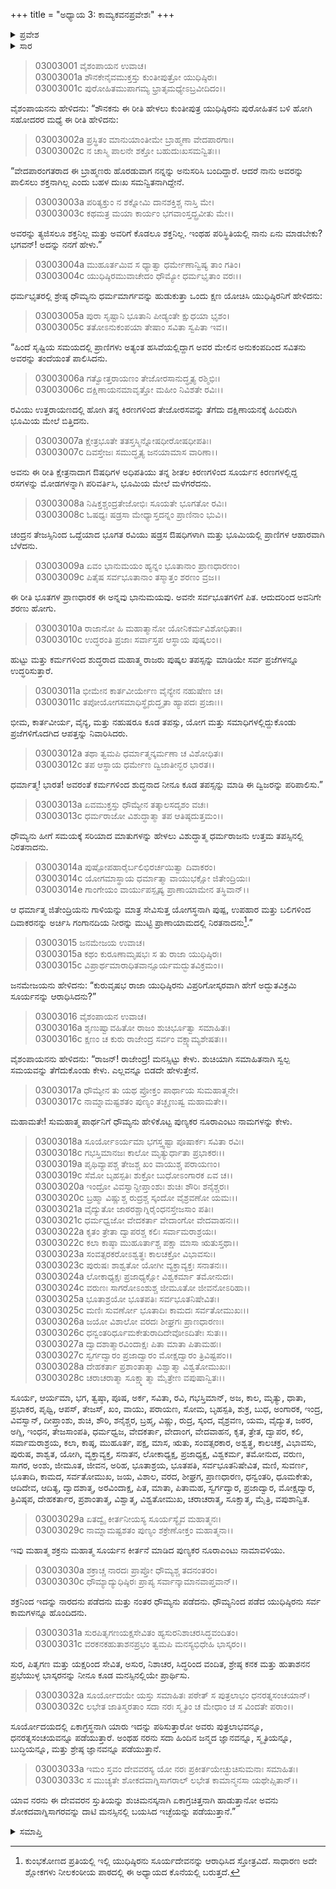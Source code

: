 +++
title = "ಅಧ್ಯಾಯ 3: ಕಾಮ್ಯಕವನಪ್ರವೇಶಃ"
+++

<details><summary>ಪ್ರವೇಶ</summary>


।।   ಓಂ ಓಂ ನಮೋ ನಾರಾಯಣಾಯ।।   ಶ್ರೀ ವೇದವ್ಯಾಸಾಯ ನಮಃ ।।

ಶ್ರೀ ಕೃಷ್ಣದ್ವೈಪಾಯನ ವೇದವ್ಯಾಸ ವಿರಚಿತ  

**ಶ್ರೀ ಮಹಾಭಾರತ**

**ಆರಣ್ಯಕ ಪರ್ವ**

**ಅರಣ್ಯ ಪರ್ವ**

**ಅಧ್ಯಾಯ 3**

</details>


<details><summary>ಸಾರ</summary>

ವಿಪ್ರರನ್ನು ಪೊರೆಯಲು ಏನುಮಾಡಲೆಂದು ಪುರೋಹಿತನನ್ನು ಕೇಳಲು ಧೌಮ್ಯನ ಸಲಹೆಯಂತೆ ಯುಧಿಷ್ಠಿರನು ಸೂರ್ಯನ ಕುರಿತು ತಪವನ್ನಾಚರಿಸಿದುದು (1-17). ಸೂರ್ಯಾಷ್ಟೋತ್ತರಶತನಾಮಾವಳಿ (18-33).

</details>


> 03003001 ವೈಶಂಪಾಯನ ಉವಾಚ।   
03003001a ಶೌನಕೇನೈವಮುಕ್ತಸ್ತು ಕುಂತೀಪುತ್ರೋ ಯುಧಿಷ್ಠಿರಃ।  
03003001c ಪುರೋಹಿತಮುಪಾಗಮ್ಯ ಭ್ರಾತೃಮಧ್ಯೇಽಬ್ರವೀದಿದಂ।।

ವೈಶಂಪಾಯನನು ಹೇಳಿದನು: “ಶೌನಕನು ಈ ರೀತಿ ಹೇಳಲು ಕುಂತೀಪುತ್ರ ಯುಧಿಷ್ಠಿರನು ಪುರೋಹಿತನ ಬಳಿ ಹೋಗಿ ಸಹೋದರರ ಮಧ್ಯೆ ಈ ರೀತಿ ಹೇಳಿದನು:

> 03003002a ಪ್ರಸ್ಥಿತಂ ಮಾನುಯಾಂತೀಮೇ ಬ್ರಾಹ್ಮಣಾ ವೇದಪಾರಗಾಃ।   
03003002c ನ ಚಾಸ್ಮಿ ಪಾಲನೇ ಶಕ್ತೋ ಬಹುದುಃಖಸಮನ್ವಿತಃ।।

“ವೇದಪಾರಂಗತರಾದ ಈ ಬ್ರಾಹ್ಮಣರು ಹೊರಡುವಾಗ ನನ್ನನ್ನು ಅನುಸರಿಸಿ ಬಂದಿದ್ದಾರೆ. ಆದರೆ ನಾನು ಅವರನ್ನು ಪಾಲಿಸಲು ಶಕ್ತನಾಗಿಲ್ಲ ಎಂದು ಬಹಳ ದುಃಖ ಸಮನ್ವಿತನಾಗಿದ್ದೇನೆ.

> 03003003a ಪರಿತ್ಯಕ್ತುಂ ನ ಶಕ್ನೋಮಿ ದಾನಶಕ್ತಿಶ್ಚ ನಾಸ್ತಿ ಮೇ।  
03003003c ಕಥಮತ್ರ ಮಯಾ ಕಾರ್ಯಂ ಭಗವಾಂಸ್ತದ್ಬ್ರವೀತು ಮೇ।।

ಅವರನ್ನು ತ್ಯಜಿಸಲೂ ಶಕ್ತನಿಲ್ಲ ಮತ್ತು ಅವರಿಗೆ ಕೊಡಲೂ ಶಕ್ತನಿಲ್ಲ. ಇಂಥಹ ಪರಿಸ್ಥಿತಿಯಲ್ಲಿ ನಾನು ಏನು ಮಾಡಬೇಕು? ಭಗವನ್! ಅದನ್ನು ನನಗೆ ಹೇಳು.”

> 03003004a ಮುಹೂರ್ತಮಿವ ಸ ಧ್ಯಾತ್ವಾ ಧರ್ಮೇಣಾನ್ವಿಷ್ಯ ತಾಂ ಗತಿಂ।  
03003004c ಯುಧಿಷ್ಠಿರಮುವಾಚೇದಂ ಧೌಮ್ಯೋ ಧರ್ಮಭೃತಾಂ ವರಃ।।

ಧರ್ಮಭೃತರಲ್ಲಿ ಶ್ರೇಷ್ಠ ಧೌಮ್ಯನು ಧರ್ಮಮಾರ್ಗವನ್ನು ಹುಡುಕುತ್ತಾ ಒಂದು ಕ್ಷಣ ಯೋಚಿಸಿ ಯುಧಿಷ್ಠಿರನಿಗೆ ಹೇಳಿದನು:

> 03003005a ಪುರಾ ಸೃಷ್ಟಾನಿ ಭೂತಾನಿ ಪೀಡ್ಯಂತೇ ಕ್ಷುಧಯಾ ಭೃಶಂ।  
03003005c ತತೋಽನುಕಂಪಯಾ ತೇಷಾಂ ಸವಿತಾ ಸ್ವಪಿತಾ ಇವ।।

“ಹಿಂದೆ ಸೃಷ್ಟಿಯ ಸಮಯದಲ್ಲಿ ಪ್ರಾಣಿಗಳು ಅತ್ಯಂತ ಹಸಿವೆಯಲ್ಲಿದ್ದಾಗ ಅವರ ಮೇಲಿನ ಅನುಕಂಪದಿಂದ ಸವಿತನು ಅವರನ್ನು ತಂದೆಯಂತೆ ಪಾಲಿಸಿದನು.

> 03003006a ಗತ್ವೋತ್ತರಾಯಣಂ ತೇಜೋರಸಾನುದ್ಧೃತ್ಯ ರಶ್ಮಿಭಿಃ।  
03003006c ದಕ್ಷಿಣಾಯನಮಾವೃತ್ತೋ ಮಹೀಂ ನಿವಿಶತೇ ರವಿಃ।।

ರವಿಯು ಉತ್ತರಾಯಣದಲ್ಲಿ ಹೋಗಿ ತನ್ನ ಕಿರಣಗಳಿಂದ ತೇಜೋರಸವನ್ನು ತೆಗೆದು ದಕ್ಷಿಣಾಯನಕ್ಕೆ ಹಿಂದಿರುಗಿ ಭೂಮಿಯ ಮೇಲೆ ಬಿತ್ತಿದನು.

> 03003007a ಕ್ಷೇತ್ರಭೂತೇ ತತಸ್ತಸ್ಮಿನ್ನೋಷಧೀರೋಷಧೀಪತಿಃ।  
03003007c ದಿವಸ್ತೇಜಃ ಸಮುದ್ಧೃತ್ಯ ಜನಯಾಮಾಸ ವಾರಿಣಾ।।

ಅವನು ಈ ರೀತಿ ಕ್ಷೇತ್ರನಾದಾಗ ಔಷಧಿಗಳ ಅಧಿಪತಿಯು ತನ್ನ ಶೀತಲ ಕಿರಣಗಳಿಂದ ಸೂರ್ಯನ ಕಿರಣಗಳಲ್ಲಿದ್ದ ರಸಗಳನ್ನು ಮೋಡಗಳನ್ನಾಗಿ ಪರಿವರ್ತಿಸಿ, ಭೂಮಿಯ ಮೇಲೆ ಮಳೆಗರೆದನು.

> 03003008a ನಿಷಿಕ್ತಶ್ಚಂದ್ರತೇಜೋಭಿಃ ಸೂಯತೇ ಭೂಗತೋ ರವಿಃ।  
03003008c ಓಷಧ್ಯಃ ಷಡ್ರಸಾ ಮೇಧ್ಯಾಸ್ತದನ್ನಂ ಪ್ರಾಣಿನಾಂ ಭುವಿ।।

ಚಂದ್ರನ ತೇಜಸ್ಸಿನಿಂದ ಒದ್ದೆಯಾದ ಭೂಗತ ರವಿಯು ಷಡ್ರಸ ಔಷಧಿಗಳಾಗಿ ಮತ್ತು ಭೂಮಿಯಲ್ಲಿ ಪ್ರಾಣಿಗಳ ಆಹಾರವಾಗಿ ಬೆಳೆದನು.

> 03003009a ಏವಂ ಭಾನುಮಯಂ ಹ್ಯನ್ನಂ ಭೂತಾನಾಂ ಪ್ರಾಣಧಾರಣಂ।  
03003009c ಪಿತೈಷ ಸರ್ವಭೂತಾನಾಂ ತಸ್ಮಾತ್ತಂ ಶರಣಂ ವ್ರಜ।।

ಈ ರೀತಿ ಭೂತಗಳ ಪ್ರಾಣಧಾರಕ ಈ ಅನ್ನವು ಭಾನುಮಯವು. ಅವನೇ ಸರ್ವಭೂತಗಳಿಗೆ ಪಿತ. ಆದುದರಿಂದ ಅವನಿಗೇ ಶರಣು ಹೋಗು.

> 03003010a ರಾಜಾನೋ ಹಿ ಮಹಾತ್ಮಾನೋ ಯೋನಿಕರ್ಮವಿಶೋಧಿತಾಃ।  
03003010c ಉದ್ಧರಂತಿ ಪ್ರಜಾಃ ಸರ್ವಾಸ್ತಪ ಆಸ್ಥಾಯ ಪುಷ್ಕಲಂ।।

ಹುಟ್ಟು ಮತ್ತು ಕರ್ಮಗಳಿಂದ ಶುದ್ಧರಾದ ಮಹಾತ್ಮ ರಾಜರು ಪುಷ್ಕಲ ತಪಸ್ಸನ್ನು ಮಾಡಿಯೇ ಸರ್ವ ಪ್ರಜೆಗಳನ್ನೂ ಉದ್ಧರಿಸುತ್ತಾರೆ.

> 03003011a ಭೀಮೇನ ಕಾರ್ತವೀರ್ಯೇಣ ವೈನ್ಯೇನ ನಹುಷೇಣ ಚ।  
03003011c ತಪೋಯೋಗಸಮಾಧಿಸ್ಥೈರುದ್ಧೃತಾ ಹ್ಯಾಪದಃ ಪ್ರಜಾಃ।।

ಭೀಮ, ಕಾರ್ತವೀರ್ಯ, ವೈನ್ಯ, ಮತ್ತು ನಹುಷರೂ ಕೂಡ ತಪಸ್ಸು, ಯೋಗ ಮತ್ತು ಸಮಾಧಿಗಳಲ್ಲಿದ್ದುಕೊಂಡು ಪ್ರಜೆಗಳಿಗೊದಗಿದ ಆಪತ್ತನ್ನು ನಿವಾರಿಸಿದರು.

> 03003012a ತಥಾ ತ್ವಮಪಿ ಧರ್ಮಾತ್ಮನ್ಕರ್ಮಣಾ ಚ ವಿಶೋಧಿತಃ।  
03003012c ತಪ ಆಸ್ಥಾಯ ಧರ್ಮೇಣ ದ್ವಿಜಾತೀನ್ಭರ ಭಾರತ।।

ಧರ್ಮಾತ್ಮ! ಭಾರತ! ಅವರಂತೆ ಕರ್ಮಗಳಿಂದ ಶುದ್ಧನಾದ ನೀನೂ ಕೂಡ ತಪಸ್ಸನ್ನು ಮಾಡಿ ಈ ದ್ವಿಜರನ್ನು ಪರಿಪಾಲಿಸು.”

> 03003013a ಏವಮುಕ್ತಸ್ತು ಧೌಮ್ಯೇನ ತತ್ಕಾಲಸದೃಶಂ ವಚಃ।  
03003013c ಧರ್ಮರಾಜೋ ವಿಶುದ್ಧಾತ್ಮಾ ತಪ ಆತಿಷ್ಠದುತ್ತಮಂ।।

ಧೌಮ್ಯನು ಹೀಗೆ ಸಮಯಕ್ಕೆ ಸರಿಯಾದ ಮಾತುಗಳನ್ನು ಹೇಳಲು ವಿಶುದ್ಧಾತ್ಮ ಧರ್ಮರಾಜನು ಉತ್ತಮ ತಪಸ್ಸಿನಲ್ಲಿ ನಿರತನಾದನು.

> 03003014a ಪುಷ್ಪೋಪಹಾರೈರ್ಬಲಿಭಿರರ್ಚಯಿತ್ವಾ ದಿವಾಕರಂ।  
03003014c ಯೋಗಮಾಸ್ಥಾಯ ಧರ್ಮಾತ್ಮಾ ವಾಯುಭಕ್ಷೋ ಜಿತೇಂದ್ರಿಯಃ।  
03003014e ಗಾಂಗೇಯಂ ವಾರ್ಯುಪಸ್ಪೃಷ್ಯ ಪ್ರಾಣಾಯಾಮೇನ ತಸ್ಥಿವಾನ್।।

ಆ ಧರ್ಮಾತ್ಮ ಜಿತೇಂದ್ರಿಯನು ಗಾಳಿಯನ್ನು ಮಾತ್ರ ಸೇವಿಸುತ್ತ ಯೋಗಸ್ಥನಾಗಿ ಪುಷ್ಪ, ಉಪಹಾರ ಮತ್ತು ಬಲಿಗಳಿಂದ ದಿವಾಕರನನ್ನು ಅರ್ಚಿಸಿ ಗಂಗಾನದಿಯ ನೀರನ್ನು ಮುಟ್ಟಿ ಪ್ರಾಣಾಯಾಮದಲ್ಲಿ ನಿರತನಾದನು[^1].”

> 03003015 ಜನಮೇಜಯ ಉವಾಚ।  
03003015a ಕಥಂ ಕುರೂಣಾಮೃಷಭಃ ಸ ತು ರಾಜಾ ಯುಧಿಷ್ಠಿರಃ।  
03003015c ವಿಪ್ರಾರ್ಥಮಾರಾಧಿತವಾನ್ಸೂರ್ಯಮದ್ಭುತವಿಕ್ರಮಂ।।

ಜನಮೇಜಯನು ಹೇಳಿದನು: “ಕುರುವೃಷಭ ರಾಜಾ ಯುಧಿಷ್ಠಿರನು ವಿಪ್ರರಿಗೋಸ್ಕರವಾಗಿ ಹೇಗೆ ಅದ್ಭುತವಿಕ್ರಮಿ ಸೂರ್ಯನನ್ನು ಆರಾಧಿಸಿದನು?”

> 03003016 ವೈಶಂಪಾಯನ ಉವಾಚ।  
03003016a ಶೃಣುಷ್ವಾವಹಿತೋ ರಾಜಂ ಶುಚಿರ್ಭೂತ್ವಾ ಸಮಾಹಿತಃ।   
03003016c ಕ್ಷಣಂ ಚ ಕುರು ರಾಜೇಂದ್ರ ಸರ್ವಂ ವಕ್ಷ್ಯಾಮ್ಯಶೇಷತಃ।।

ವೈಶಂಪಾಯನನು ಹೇಳಿದನು: “ರಾಜನ್! ರಾಜೇಂದ್ರ! ಮನಸ್ಸಿಟ್ಟು ಕೇಳು. ಶುಚಿಯಾಗಿ ಸಮಾಹಿತನಾಗಿ ಸ್ವಲ್ಪ ಸಮಯವನ್ನು ತೆಗೆದುಕೊಂಡು ಕೇಳು. ಎಲ್ಲವನ್ನೂ ಬಿಡದೇ ಹೇಳುತ್ತೇನೆ.

> 03003017a ಧೌಮ್ಯೇನ ತು ಯಥ ಪ್ರೋಕ್ತಂ ಪಾರ್ಥಾಯ ಸುಮಹಾತ್ಮನೇ।  
03003017c ನಾಮ್ನಾಮಷ್ಟಶತಂ ಪುಣ್ಯಂ ತಚ್ಛೃಣುಷ್ವ ಮಹಾಮತೇ।।

ಮಹಾಮತೇ! ಸುಮಹಾತ್ಮ ಪಾರ್ಥನಿಗೆ ಧೌಮ್ಯನು ಹೇಳಿಕೊಟ್ಟ ಪುಣ್ಯಕರ ನೂರಾ‌ಎಂಟು ನಾಮಗಳನ್ನು ಕೇಳು.

> 03003018a ಸೂರ್ಯೋಽರ್ಯಮಾ ಭಗಸ್ತ್ವಷ್ಟಾ ಪೂಷಾರ್ಕಃ ಸವಿತಾ ರವಿಃ।  
03003018c ಗಭಸ್ತಿಮಾನಜಃ ಕಾಲೋ ಮೃತ್ಯುರ್ಧಾತಾ ಪ್ರಭಾಕರಃ।।  
03003019a ಪೃಥಿವ್ಯಾಪಶ್ಚ ತೇಜಶ್ಚ ಖಂ ವಾಯುಶ್ಚ ಪರಾಯಣಂ।  
03003019c ಸೆಮೋ ಬೃಹಸ್ಪತಿಃ ಶುಕ್ರೋ ಬುಧೋಽಂಗಾರಕ ಏವ ಚ।।  
03003020a ಇಂದ್ರೋ ವಿವಸ್ವಾನ್ದೀಪ್ತಾಂಶುಃ ಶುಚಿಃ ಶೌರಿಃ ಶನೈಶ್ಚರಃ।  
03003020c ಬ್ರಹ್ಮಾ ವಿಷ್ಣುಶ್ಚ ರುದ್ರಶ್ಚ ಸ್ಕಂದೋ ವೈಶ್ರವಣೋ ಯಮಃ।।  
03003021a ವೈದ್ಯುತೋ ಜಾಠರಶ್ಚಾಗ್ನಿರೈಂಧನಸ್ತೇಜಸಾಂ ಪತಿಃ।  
03003021c ಧರ್ಮಧ್ವಜೋ ವೇದಕರ್ತಾ ವೇದಾಂಗೋ ವೇದವಾಹನಃ।।  
03003022a ಕೃತಂ ತ್ರೇತಾ ದ್ವಾಪರಶ್ಚ ಕಲಿಃ ಸರ್ವಾಮರಾಶ್ರಯಃ।  
03003022c ಕಲಾ ಕಾಷ್ಠಾ ಮುಹೂರ್ತಾಶ್ಚ ಪಕ್ಷಾ ಮಾಸಾ ಋತುಸ್ತಥಾ।।  
03003023a ಸಂವತ್ಸರಕರೋಽಶ್ವತ್ಥಃ ಕಾಲಚಕ್ರೋ ವಿಭಾವಸುಃ।  
03003023c ಪುರುಷಃ ಶಾಶ್ವತೋ ಯೋಗೀ ವ್ಯಕ್ತಾವ್ಯಕ್ತಃ ಸನಾತನಃ।।  
03003024a ಲೋಕಾಧ್ಯಕ್ಷಃ ಪ್ರಜಾಧ್ಯಕ್ಷೋ ವಿಶ್ವಕರ್ಮಾ ತಮೋನುದಃ।  
03003024c ವರುಣಃ ಸಾಗರೋಽಂಶುಶ್ಚ ಜೀಮೂತೋ ಜೀವನೋಽರಿಹಾ।।   
03003025a ಭೂತಾಶ್ರಯೋ ಭೂತಪತಿಃ ಸರ್ವಭೂತನಿಷೇವಿತಃ।  
03003025c ಮಣಿಃ ಸುವರ್ಣೋ ಭೂತಾದಿಃ ಕಾಮದಃ ಸರ್ವತೋಮುಖಃ।।  
03003026a ಜಯೋ ವಿಶಾಲೋ ವರದಃ ಶೀಘ್ರಗಃ ಪ್ರಾಣಧಾರಣಃ।   
03003026c ಧನ್ವಂತರಿರ್ಧೂಮಕೇತುರಾದಿದೇವೋಽದಿತೇಃ ಸುತಃ।।  
03003027a ದ್ವಾದಶಾತ್ಮಾರವಿಂದಾಕ್ಷಃ ಪಿತಾ ಮಾತಾ ಪಿತಾಮಹಃ।  
03003027c ಸ್ವರ್ಗದ್ವಾರಂ ಪ್ರಜಾದ್ವಾರಂ ಮೋಕ್ಷದ್ವಾರಂ ತ್ರಿವಿಷ್ಟಪಂ।।  
03003028a ದೇಹಕರ್ತಾ ಪ್ರಶಾಂತಾತ್ಮಾ ವಿಶ್ವಾತ್ಮಾ ವಿಶ್ವತೋಮುಖಃ।  
03003028c ಚರಾಚರಾತ್ಮಾ ಸೂಕ್ಷ್ಮಾತ್ಮಾ ಮೈತ್ರೇಣ ವಪುಷಾನ್ವಿತಃ।।

ಸೂರ್ಯ, ಆರ್ಯಮಾ, ಭಗ, ತ್ವಷ್ಠಾ, ಪೂಷ, ಅರ್ಕ, ಸವಿತಾ, ರವಿ, ಗಭಸ್ತಿಮಾನ್, ಅಜ, ಕಾಲ, ಮೃತ್ಯು, ಧಾತಾ, ಪ್ರಭಾಕರ, ಪೃಥ್ವಿ, ಆಪಸ್, ತೇಜಸ್, ಖಂ, ವಾಯು, ಪರಾಯಣ, ಸೋಮ, ಬೃಹಸ್ಪತಿ, ಶುಕ್ರ, ಬುಧ, ಅಂಗಾರಕ, ಇಂದ್ರ, ವಿವಸ್ವಾನ್, ದೀಪ್ತಾಂಶು, ಶುಚಿ, ಶೌರಿ, ಶನೈಶ್ಚರ, ಬ್ರಹ್ಮ, ವಿಷ್ಣು, ರುದ್ರ, ಸ್ಕಂದ, ವೈಶ್ರವಣ, ಯಮ, ವೈದ್ಯುತ, ಜಠರ, ಅಗ್ನಿ, ಇಂಧನ, ತೇಜಸಾಂಪತಿ, ಧರ್ಮಧ್ವಜ, ವೇದಕರ್ತಾ, ವೇದಾಂಗ, ವೇದವಾಹನ, ಕೃತ, ತ್ರೇತ, ದ್ವಾಪರ, ಕಲಿ, ಸರ್ವಾಮರಾಶ್ರಯ, ಕಲಾ, ಕಾಷ್ಠ, ಮುಹೂರ್ತ, ಪಕ್ಷ, ಮಾಸ, ಋತು, ಸಂವತ್ಸರಕಾರ, ಅಶ್ವತ್ಥ, ಕಾಲಚಕ್ರ, ವಿಭಾವಸು, ಪುರುಷ, ಶಾಶ್ವತ, ಯೋಗಿ, ವ್ಯಕ್ತಾವ್ಯಕ್ತ, ಸನಾತನ, ಲೋಕಾಧ್ಯಕ್ಷ, ಪ್ರಜಾಧ್ಯಕ್ಷ, ವಿಶ್ವಕರ್ಮ, ತಮೋನುದ, ವರುಣ, ಸಾಗರ, ಅಂಶು, ಜೀಮೂತ, ಜೀವನ, ಅರಿಹ, ಭೂತಾಶ್ರಯ, ಭೂತಪತಿ, ಸರ್ವಭೂತನಿಷೇವಿತ, ಮಣಿ, ಸುವರ್ಣ, ಭೂತಾದಿ, ಕಾಮದ, ಸರ್ವತೋಮುಖ, ಜಯ, ವಿಶಾಲ, ವರದ, ಶೀಘ್ರಗ, ಪ್ರಾಣಧಾರಣ, ಧನ್ವಂತರಿ, ಧೂಮಕೇತು, ಆದಿದೇವ, ಆದಿತ್ಯ, ದ್ವಾದಶಾತ್ಮ, ಅರವಿಂದಾಕ್ಷ, ಪಿತ, ಮಾತಾ, ಪಿತಾಮಹ, ಸ್ವರ್ಗದ್ವಾರ, ಪ್ರಜಾದ್ವಾರ, ಮೋಕ್ಷದ್ವಾರ, ತ್ರಿವಿಷ್ಠಪ, ದೇಹಕರ್ತಾರ, ಪ್ರಶಾಂತಾತ್ಮ, ವಿಶ್ವಾತ್ಮ, ವಿಶ್ವತೋಮುಖ, ಚರಾಚರಾತ್ಮ, ಸೂಕ್ಷಾತ್ಮ, ಮೈತ್ರಿ, ವಪುಶಾನ್ವಿತ.

> 03003029a ಏತದ್ವೈ ಕೀರ್ತನೀಯಸ್ಯ ಸೂರ್ಯಸ್ಯೈವ ಮಹಾತ್ಮನಃ।  
03003029c ನಾಮ್ನಾಮಷ್ಟಶತಂ ಪುಣ್ಯಂ ಶಕ್ರೇಣೋಕ್ತಂ ಮಹಾತ್ಮನಾ।।

ಇವು ಮಹಾತ್ಮ ಶಕ್ರನು ಮಹಾತ್ಮ ಸೂರ್ಯನ ಕೀರ್ತನೆ ಮಾಡಿದ ಪುಣ್ಯಕರ ನೂರಾ‌ಎಂಟು ನಾಮಾವಳಿಯು.

> 03003030a ಶಕ್ರಾಚ್ಚ ನಾರದಃ ಪ್ರಾಪ್ತೋ ಧೌಮ್ಯಶ್ಚ ತದನಂತರಂ।  
03003030c ಧೌಮ್ಯಾದ್ಯುಧಿಷ್ಠಿರಃ ಪ್ರಾಪ್ಯ ಸರ್ವಾನ್ಕಾಮಾನವಾಪ್ತವಾನ್।।

ಶಕ್ರನಿಂದ ಇದನ್ನು ನಾರದನು ಪಡೆದನು ಮತ್ತು ನಂತರ ಧೌಮ್ಯನು ಪಡೆದನು. ಧೌಮ್ಯನಿಂದ ಪಡೆದ ಯುಧಿಷ್ಠಿರನು ಸರ್ವ ಕಾಮಗಳನ್ನೂ ಹೊಂದಿದನು.

> 03003031a ಸುರಪಿತೃಗಣಯಕ್ಷಸೇವಿತಂ
	ಹ್ಯಸುರನಿಶಾಚರಸಿದ್ಧವಂದಿತಂ।  
> 03003031c ವರಕನಕಹುತಾಶನಪ್ರಭಂ
	ತ್ವಮಪಿ ಮನಸ್ಯಭಿಧೇಹಿ ಭಾಸ್ಕರಂ।।  

ಸುರ, ಪಿತೃಗಣ ಮತ್ತು ಯಕ್ಷರಿಂದ ಸೇವಿತ, ಅಸುರ, ನಿಶಾಚರ, ಸಿದ್ಧರಿಂದ ವಂದಿತ, ಶ್ರೇಷ್ಠ ಕನಕ ಮತ್ತು ಹುತಾಶನನ ಪ್ರಭೆಯುಳ್ಳ ಭಾಸ್ಕರನನ್ನು ನೀನೂ ಕೂಡ ಮನಸ್ಸಿನಲ್ಲಿಯೇ ಪ್ರಾರ್ಥಿಸು.

> 03003032a ಸೂರ್ಯೋದಯೇ ಯಸ್ತು ಸಮಾಹಿತಃ ಪಠೇತ್
	ಸ ಪುತ್ರಲಾಭಂ ಧನರತ್ನಸಂಚಯಾನ್।  
> 03003032c ಲಭೇತ ಜಾತಿಸ್ಮರತಾಂ ಸದಾ ನರಃ
	ಸ್ಮೃತಿಂ ಚ ಮೇಧಾಂ ಚ ಸ ವಿಂದತೇ ಪರಾಂ।।  

ಸೂರ್ಯೋದಯದಲ್ಲಿ ಏಕಾಗ್ರಸ್ಥನಾಗಿ ಯಾರು ಇದನ್ನು ಪಠಿಸುತ್ತಾರೋ ಅವರು ಪುತ್ರಲಾಭವನ್ನೂ, ಧನರತ್ನಸಂಚಯವನ್ನೂ ಪಡೆಯುತ್ತಾರೆ. ಅಂಥಹ ನರನು ಸದಾ ಹಿಂದಿನ ಜನ್ಮದ ಜ್ಞಾನವನ್ನೂ, ಸ್ಮೃತಿಯನ್ನೂ, ಬುದ್ಧಿಯನ್ನೂ, ಮತ್ತು ಶ್ರೇಷ್ಠ ಜ್ಞಾನವನ್ನೂ ಪಡೆಯುತ್ತಾನೆ.

> 03003033a ಇಮಂ ಸ್ತವಂ ದೇವವರಸ್ಯ ಯೋ ನರಃ
	ಪ್ರಕೀರ್ತಯೇಚ್ಛುಚಿಸುಮನಾಃ ಸಮಾಹಿತಃ।  
> 03003033c ಸ ಮುಚ್ಯತೇ ಶೋಕದವಾಗ್ನಿಸಾಗರಾಲ್
	ಲಭೇತ ಕಾಮಾನ್ಮನಸಾ ಯಥೇಪ್ಸಿತಾನ್।।  

ಯಾವ ನರನು ಈ ದೇವವರನ ಸ್ತುತಿಯನ್ನು ಶುಚಿಮನಸ್ಕನಾಗಿ ಏಕಾಗ್ರಚಿತ್ತನಾಗಿ ಹಾಡುತ್ತಾನೋ ಅವನು ಶೋಕದವಾಗ್ನಿಸಾಗರವನ್ನು ದಾಟಿ ಮನಸ್ಸಿನಲ್ಲಿ ಬಯಸಿದ ಇಚ್ಛೆಯನ್ನು ಪಡೆಯುತ್ತಾನೆ.”



<details><summary>ಸಮಾಪ್ತಿ</summary>


ಇತಿ ಶ್ರೀ ಮಹಾಭಾರತೇ ಆರಣ್ಯಕಪರ್ವಣಿ ಅರಣ್ಯಪರ್ವಣಿ ಕಾಮ್ಯಕವನಪ್ರವೇಶೇ ತೃತೀಯೋಽಧ್ಯಾಯಃ।  
ಇದು ಶ್ರೀ ಮಹಾಭಾರತದಲ್ಲಿ ಆರಣ್ಯಕಪರ್ವದಲ್ಲಿ ಅರಣ್ಯಪರ್ವದಲ್ಲಿ ಕಾಮ್ಯಕವನಪ್ರವೇಶ ಎನ್ನುವ ಮೂರನೆಯ ಅಧ್ಯಾಯವು.



</details>

[^1]: ಕುಂಭಕೋಣದ ಪ್ರತಿಯಲ್ಲಿ ಇಲ್ಲಿ ಯುಧಿಷ್ಠಿರನು ಸೂರ್ಯದೇವನನ್ನು ಆರಾಧಿಸಿದ ಸ್ತೋತ್ರವಿದೆ. ಸಾಧಾರಣ ಅದೇ ಶ್ಲೋಕಗಳು ನೀಲಕಂಠೀಯ ಪಾಠದಲ್ಲಿ ಈ ಅಧ್ಯಾಯದ ಕೊನೆಯಲ್ಲಿ ಬರುತ್ತದೆ.
